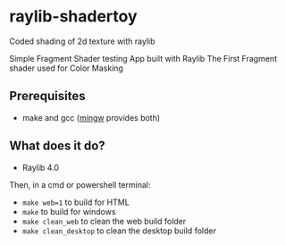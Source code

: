 # raylib-shadertoy
Coded shading of 2d texture with raylib 

Simple Fragment Shader testing App built with Raylib 
The First Fragment shader used for Color Masking 

## Prerequisites
- make and gcc ([mingw](http://mingw-w64.org/doku.php) provides both)

## What does it do?
- Raylib 4.0
 
Then, in a cmd or powershell terminal:
- `make web=1` to build for HTML
- `make` to build for windows
- `make clean_web` to clean the web build folder
- `make clean_desktop` to clean the desktop build folder